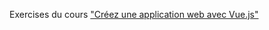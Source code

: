 Exercises du cours ["Créez une application web avec Vue.js"](https://openclassrooms.com/fr/courses/6390311-creez-une-interface-web-progressive-avec-vue-js)